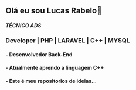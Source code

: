 ## Olá eu sou Lucas Rabelo👋
#### *TÉCNICO ADS*
### Developer | PHP | LARAVEL | C++ | MYSQL

#### - Desenvolvedor Back-End
#### - Atualmente aprendo a linguagem C++
#### - Este é meu repositorios de ideias...

<!--
**lucRab/lucRab** is a ✨ _special_ ✨ repository because its `README.md` (this file) appears on your GitHub profile.

Here are some ideas to get you started:

- 🔭 I’m currently working on ...
- 🌱 I’m currently learning ...
- 👯 I’m looking to collaborate on ...
- 🤔 I’m looking for help with ...
- 💬 Ask me about ...
- 📫 How to reach me: ...
- 😄 Pronouns: ...
- ⚡ Fun fact: ...
-->

